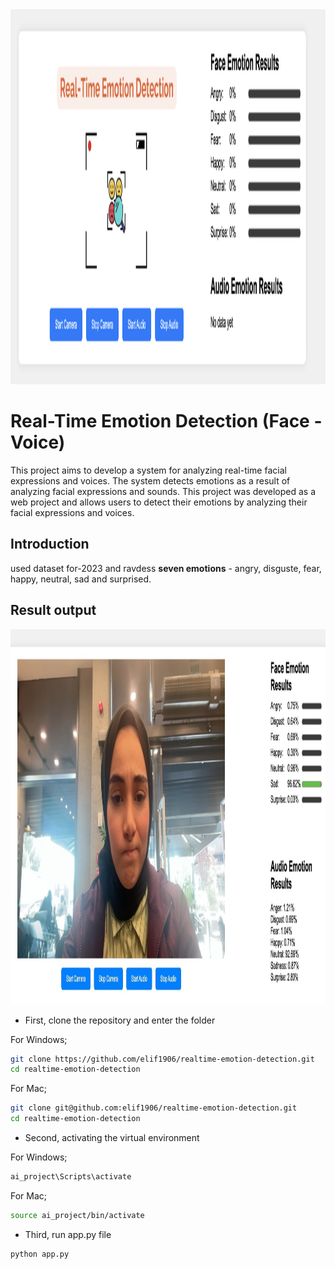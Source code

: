 <img src="image.png" alt="alt text" width="1080" height="600">


# Real-Time Emotion Detection (Face - Voice)
This project aims to develop a system for analyzing real-time facial expressions and voices. The system detects emotions as a result of analyzing facial expressions and sounds. 
This project was developed as a web project and allows users to detect their emotions by analyzing their facial expressions and voices.
## Introduction
used dataset for-2023 and ravdess
**seven emotions** - angry, disguste, fear, happy, neutral, sad and surprised.

## Result output 
<img src="result.png" alt="alt text" width="1080" height="600">

* First, clone the repository and enter the folder

For Windows;
```bash
git clone https://github.com/elif1906/realtime-emotion-detection.git
cd realtime-emotion-detection
```
 For Mac;
 ```bash
git clone git@github.com:elif1906/realtime-emotion-detection.git
cd realtime-emotion-detection
```
* Second, activating the virtual environment

For Windows;
```bash
ai_project\Scripts\activate

```
For Mac;

```bash
source ai_project/bin/activate

```
* Third, run app.py file
```bash
python app.py
```

